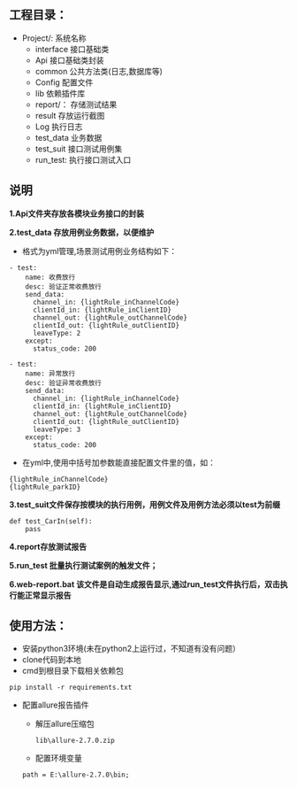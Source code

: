 
## 工程目录：

- Project/:  系统名称
  - interface   接口基础类
  - Api  接口基础类封装
  - common  公共方法类(日志,数据库等)
  - Config 配置文件
  - lib 依赖插件库
  - report/： 存储测试结果
  - result  存放运行截图
  - Log  执行日志
  - test_data 业务数据
  - test_suit 接口测试用例集
  - run_test:  执行接口测试入口

## 说明
**1.Api文件夹存放各模块业务接口的封装**

**2.test_data 存放用例业务数据，以便维护**

- 格式为yml管理,场景测试用例业务结构如下：
```
- test:
    name: 收费放行
    desc: 验证正常收费放行
    send_data:
      channel_in: {lightRule_inChannelCode}
      clientId_in: {lightRule_inClientID}
      channel_out: {lightRule_outChannelCode}
      clientId_out: {lightRule_outClientID}
      leaveType: 2
    except:
      status_code: 200

- test:
    name: 异常放行
    desc: 验证异常收费放行
    send_data:
      channel_in: {lightRule_inChannelCode}
      clientId_in: {lightRule_inClientID}
      channel_out: {lightRule_outChannelCode}
      clientId_out: {lightRule_outClientID}
      leaveType: 3
    except:
      status_code: 200
```
- 在yml中,使用中括号加参数能直接配置文件里的值，如：
```
{lightRule_inChannelCode}
{lightRule_parkID}
```

**3.test_suit文件保存按模块的执行用例，用例文件及用例方法必须以test为前缀**

```
def test_CarIn(self):
	pass
```

**4.report存放测试报告**

**5.run_test 批量执行测试案例的触发文件；**

**6.web-report.bat 该文件是自动生成报告显示,通过run_test文件执行后，双击执行能正常显示报告**

## 使用方法：

- 安装python3环境(未在python2上运行过，不知道有没有问题）
- clone代码到本地
- cmd到根目录下载相关依赖包

```
pip install -r requirements.txt
```
- 配置allure报告插件

  - 解压allure压缩包

    ```
    lib\allure-2.7.0.zip
    ```

  - 配置环境变量 
  ```
  path = E:\allure-2.7.0\bin;
  ```
